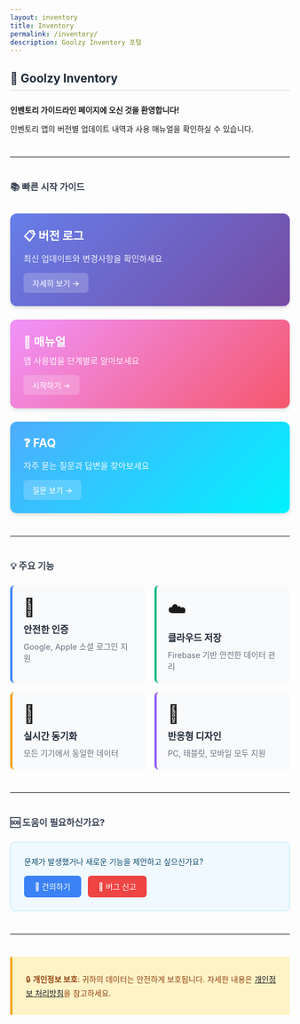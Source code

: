 ```yaml
---
layout: inventory
title: Inventory
permalink: /inventory/
description: Goolzy Inventory 포털
---
```


## 🎯 Goolzy Inventory

**인벤토리 가이드라인 페이지에 오신 것을 환영합니다!**

인벤토리 앱의 버전별 업데이트 내역과 사용 매뉴얼을 확인하실 수 있습니다.

---

### 📚 빠른 시작 가이드

<div style="display: grid; grid-template-columns: repeat(auto-fit, minmax(250px, 1fr)); gap: 1.5rem; margin: 2rem 0;">
  
  <div style="background: linear-gradient(135deg, #667eea 0%, #764ba2 100%); padding: 1.5rem; border-radius: 12px; color: white; box-shadow: 0 4px 6px rgba(0,0,0,0.1);">
    <h3 style="margin: 0 0 .5rem 0; color: white; font-size: 1.3rem;">📋 버전 로그</h3>
    <p style="margin: 0 0 1rem 0; opacity: 0.9; font-size: .95rem;">최신 업데이트와 변경사항을 확인하세요</p>
    <a href="/inventory/changelog/" style="display: inline-block; background: rgba(255,255,255,0.2); color: white; padding: .5rem 1rem; border-radius: 6px; text-decoration: none; font-weight: 500; backdrop-filter: blur(10px);">자세히 보기 →</a>
  </div>

  <div style="background: linear-gradient(135deg, #f093fb 0%, #f5576c 100%); padding: 1.5rem; border-radius: 12px; color: white; box-shadow: 0 4px 6px rgba(0,0,0,0.1);">
    <h3 style="margin: 0 0 .5rem 0; color: white; font-size: 1.3rem;">📖 매뉴얼</h3>
    <p style="margin: 0 0 1rem 0; opacity: 0.9; font-size: .95rem;">앱 사용법을 단계별로 알아보세요</p>
    <a href="/inventory/manual/" style="display: inline-block; background: rgba(255,255,255,0.2); color: white; padding: .5rem 1rem; border-radius: 6px; text-decoration: none; font-weight: 500; backdrop-filter: blur(10px);">시작하기 →</a>
  </div>

  <div style="background: linear-gradient(135deg, #4facfe 0%, #00f2fe 100%); padding: 1.5rem; border-radius: 12px; color: white; box-shadow: 0 4px 6px rgba(0,0,0,0.1);">
    <h3 style="margin: 0 0 .5rem 0; color: white; font-size: 1.3rem;">❓ FAQ</h3>
    <p style="margin: 0 0 1rem 0; opacity: 0.9; font-size: .95rem;">자주 묻는 질문과 답변을 찾아보세요</p>
    <a href="/inventory/faq/" style="display: inline-block; background: rgba(255,255,255,0.2); color: white; padding: .5rem 1rem; border-radius: 6px; text-decoration: none; font-weight: 500; backdrop-filter: blur(10px);">질문 보기 →</a>
  </div>

</div>

---

### 💡 주요 기능

<div style="display: grid; grid-template-columns: repeat(auto-fit, minmax(200px, 1fr)); gap: 1rem; margin: 1.5rem 0;">
  
  <div style="padding: 1.25rem; background: #f9fafb; border-radius: 8px; border-left: 4px solid #3b82f6;">
    <div style="font-size: 2rem; margin-bottom: .5rem;">🔐</div>
    <h4 style="margin: 0 0 .5rem 0; color: #1f2937;">안전한 인증</h4>
    <p style="margin: 0; color: #6b7280; font-size: .9rem;">Google, Apple 소셜 로그인 지원</p>
  </div>

  <div style="padding: 1.25rem; background: #f9fafb; border-radius: 8px; border-left: 4px solid #10b981;">
    <div style="font-size: 2rem; margin-bottom: .5rem;">☁️</div>
    <h4 style="margin: 0 0 .5rem 0; color: #1f2937;">클라우드 저장</h4>
    <p style="margin: 0; color: #6b7280; font-size: .9rem;">Firebase 기반 안전한 데이터 관리</p>
  </div>

  <div style="padding: 1.25rem; background: #f9fafb; border-radius: 8px; border-left: 4px solid #f59e0b;">
    <div style="font-size: 2rem; margin-bottom: .5rem;">🔄</div>
    <h4 style="margin: 0 0 .5rem 0; color: #1f2937;">실시간 동기화</h4>
    <p style="margin: 0; color: #6b7280; font-size: .9rem;">모든 기기에서 동일한 데이터</p>
  </div>

  <div style="padding: 1.25rem; background: #f9fafb; border-radius: 8px; border-left: 4px solid #8b5cf6;">
    <div style="font-size: 2rem; margin-bottom: .5rem;">📱</div>
    <h4 style="margin: 0 0 .5rem 0; color: #1f2937;">반응형 디자인</h4>
    <p style="margin: 0; color: #6b7280; font-size: .9rem;">PC, 태블릿, 모바일 모두 지원</p>
  </div>

</div>

---

### 🆘 도움이 필요하신가요?

<div style="background: #f0f9ff; border: 1px solid #bae6fd; border-radius: 8px; padding: 1.5rem; margin: 1.5rem 0;">
  <p style="margin: 0 0 1rem 0; color: #0c4a6e;">문제가 발생했거나 새로운 기능을 제안하고 싶으신가요?</p>
  <div style="display: flex; gap: .75rem; flex-wrap: wrap;">
    <a href="/inventory/suggest/" style="display: inline-block; background: #3b82f6; color: white; padding: .6rem 1.2rem; border-radius: 6px; text-decoration: none; font-weight: 500;">💬 건의하기</a>
    <a href="/inventory/bug-report/" style="display: inline-block; background: #ef4444; color: white; padding: .6rem 1.2rem; border-radius: 6px; text-decoration: none; font-weight: 500;">🐛 버그 신고</a>
  </div>
</div>

---

> 🔒 **개인정보 보호**: 귀하의 데이터는 안전하게 보호됩니다. 자세한 내용은 [개인정보 처리방침](/inventory/privacy/)을 참고하세요.

<style>
h2 { color: #1f2937; border-bottom: 2px solid #e5e7eb; padding-bottom: .5rem; margin-bottom: 1.5rem; }
h3 { color: #374151; margin-top: 2.5rem; margin-bottom: 1rem; }
h4 { color: #4b5563; font-size: 1.05rem; }
hr { border: none; border-top: 1px solid #e5e7eb; margin: 2.5rem 0; }
blockquote { background: #fef3c7; border-left: 4px solid #f59e0b; padding: 1rem 1.5rem; margin: 1.5rem 0; border-radius: 4px; color: #92400e; }
@media (max-width: 768px) {
  div[style*="grid-template-columns"] { grid-template-columns: 1fr !important; }
}
</style>
